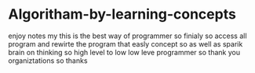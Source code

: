 # Algoritham-by-learning-concepts
enjoy notes my this is the best way of programmer so finialy so access all program and rewirte the program  that easly concept so as well as sparik brain on thinking so high level to low low leve programmer so thank you organiztations so thanks 
